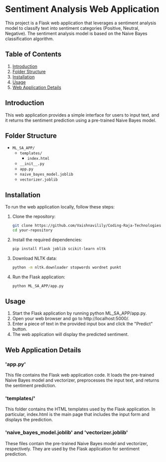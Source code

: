 # Sentiment Analysis Web Application

This project is a Flask web application that leverages a sentiment analysis model to classify text into sentiment categories (Positive, Neutral, Negative). The sentiment analysis model is based on the Naive Bayes classification algorithm.

## Table of Contents

1. [Introduction](#introduction)
2. [Folder Structure](#folder-structure)
3. [Installation](#installation)
4. [Usage](#usage)
5. [Web Application Details](#web-application-details)

## Introduction

This web application provides a simple interface for users to input text, and it returns the sentiment prediction using a pre-trained Naive Bayes model.

## Folder Structure

- `ML_SA_APP/`
  - `templates/`
    - `index.html`
  - `__init__.py`
  - `app.py`
  - `naive_bayes_model.joblib`
  - `vectorizer.joblib`

## Installation

To run the web application locally, follow these steps:

1. Clone the repository:
   ```bash
   git clone https://github.com/Vaishnavilily/Coding-Raja-Technologies-Internship.git
   cd your-repository
   ```
2. Install the required dependencies:
   ```bash
   pip install Flask joblib scikit-learn nltk
   ```
3. Download NLTK data:
   ```bash
   python -m nltk.downloader stopwords wordnet punkt
   ```
4. Run the Flask application:
   ```bash
   python ML_SA_APP/app.py
   ```

## Usage
1. Start the Flask application by running python ML_SA_APP/app.py.
2. Open your web browser and go to http://localhost:5000/.
3. Enter a piece of text in the provided input box and click the "Predict" button.
4. The web application will display the predicted sentiment.

## Web Application Details

### 'app.py'
This file contains the Flask web application code. It loads the pre-trained Naive Bayes model and vectorizer, preprocesses the input text, and returns the sentiment prediction.

### 'templates/'
This folder contains the HTML templates used by the Flask application. In particular, index.html is the main page that includes the input form and displays the prediction.

### 'naive_bayes_model.joblib' and 'vectorizer.joblib'
These files contain the pre-trained Naive Bayes model and vectorizer, respectively. They are used by the Flask application for sentiment prediction.
